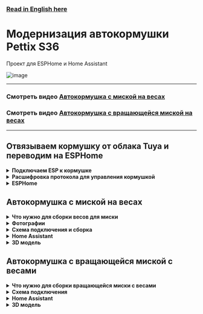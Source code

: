 ### [Read in English here](https://github.com/DivanX10/cat-bowl-with-scales/blob/main/README_EN.md)

# Модернизация автокормушки Pettix S36

Проект для ESPHome и Home Assistant

![image](https://github.com/DivanX10/cat-bowl-with-scales/assets/64090632/680f93cf-808a-4fb4-938e-c62c3f006a86)


***

### Смотреть видео [Автокормушка с миской на весах](https://youtu.be/qWqOF85e7Kk)
### Смотреть видео [Автокормушка с вращающейся миской на весах](https://youtu.be/ATh8qVqtzHo?si=UaMHs_tmDmoli1Qk)

***

## Отвязываем кормушку от облака Tuya и переводим на ESPHome

<details>
  <summary><b>Подключаем ESP к кормушке</b></summary>

  > Используйте платы ESP8266 и ESP32 на свое усмотрение, я использовал ESP32 по той причине, что оно у меня было свободным
 
Выпаиваем чип WBR2 и подключаем ESP. [WBR2 Module Datasheet](https://developer.tuya.com/en/docs/iot/wbr2-datasheet?id=K989h4vonmsey)

![image](https://github.com/DivanX10/cat-bowl-with-scales/assets/64090632/c1ad69c7-c963-4932-bf9b-0d4a6b19d0ea)
![image](https://github.com/DivanX10/cat-bowl-with-scales/assets/64090632/533b0f16-4dcd-42ce-8f7d-36d0fdd44692)
![image](https://github.com/DivanX10/cat-bowl-with-scales/assets/64090632/ae929434-ed82-4fbf-bc39-5bfa4d290a13)
![image](https://github.com/DivanX10/cat-bowl-with-scales/assets/64090632/87fc1946-cf70-4b3f-ae72-8fb07e55289a)
  
</details>

<details>
  <summary><b>Расшифровка протокола для управления кормушкой</b></summary>

  
**Включить меделенную подачу корма**
```
55:AA:00:06:00:05:06:01:00:01:01:13
```

**Выключить меделенную подачу корма**
```
55:AA:00:06:00:05:06:01:00:01:00:12
```
***

**Включить 24 часа**
```
55:AA:00:06:00:05:66:01:00:01:01:73
```

**Выключить 24 часа**
```
55:AA:00:06:00:05:66:01:00:01:00:72
```
***

**Подача порции корма**

1 порция
```
55:AA:00:06:00:08:03:02:00:04:00:00:00:01:17
```

2 порции
```
55:AA:00:06:00:08:03:02:00:04:00:00:00:02:18
```

3 порции
```
55:AA:00:06:00:08:03:02:00:04:00:00:00:03:19
```

4 порции
```
55:AA:00:06:00:08:03:02:00:04:00:00:00:04:1A
```

5 порции
```
55:AA:00:06:00:08:03:02:00:04:00:00:00:05:1B
```

6 порции
```
55:AA:00:06:00:08:03:02:00:04:00:00:00:06:1C
```

***

**Время воспроизведения голоса**

0
```
55:AA:00:06:00:08:12:02:00:04:00:00:00:00:25
```

1
```
55:AA:00:06:00:08:12:02:00:04:00:00:00:01:26
```

2
```
55:AA:00:06:00:08:12:02:00:04:00:00:00:02:27
```

3
```
55:AA:00:06:00:08:12:02:00:04:00:00:00:03:28
```

4
```
55:AA:00:06:00:08:12:02:00:04:00:00:00:04:29
```

5
```
55:AA:00:06:00:08:12:02:00:04:00:00:00:05:2A
```

6
```
55:AA:00:06:00:08:12:02:00:04:00:00:00:06:2B
```

***

**Сенсор наличия корма в баке**

В контейнере корм имеется
```
55:AA:03:07:00:05:0E:05:00:01:00:22
```

В контейнере корм закончился
```
55:AA:03:07:00:05:0E:05:00:01:01:23
```

</details>


</details>


<details>
  <summary><b>ESPHome</b></summary>


### Конфигурации смотреть [здесь](https://github.com/DivanX10/Modernization-of-the-Pettix-S36-auto-feeder/tree/main/files/ESPHome/ru)
***  
Перед тем как использовать весь код, откалибруйте свои весы. Уберите из кода эти строчки и включите журналирование в режиме DEBUG. Так мы будем получать сырые данные. Зафиксируйте вес без груза, скопируйте цифры с логов как есть, потом возъмите груз на 500 грамм и поставьте на весы, зафиксируйте цифры. Все эти цифры запишите в линейный фильтр

Пример фильтра, где `-169085` это сырое значение и это значение без груза на весах, поэтому я указал что данное значение имеет вес 0 грамм, а значение `-92230` отобразилось в логах после того, как я установил груз весом 500 грамм и после указал, что данное значение имеет вес 500 грамм
```
filters:
  - calibrate_linear:
      - -169085 -> 0
      - -92230 -> 500
```

Так выглядит код с журналированием в режиме отладки и без использования фильтра с линейной калибровкой. Это позволит вам получить сырые значения
```
#Журналирование
logger:
  level: DEBUG #Режим отладки

sensor:
  # Весы кошачьей миски
  - platform: hx711
    name: "${node_name} Weight"
    icon: mdi:scale
    id: idWeight
    dout_pin: D7 # DT
    clk_pin: D6  # SCK
    gain: 64
    update_interval: 2s
    unit_of_measurement: g
    accuracy_decimals: 0
    device_class: weight
    state_class: measurement
    entity_category: diagnostic
    internal: False
```

Если показания нестабильны и сильно скачут, то можно использовать дополнительный фильтр, например медиана, что уменьшит частое изменение показании. [Подробнее читаем в документации ESPHome](https://esphome.io/components/sensor/index.html#median)

```
      - median:
          window_size: 7
          send_every: 5
          send_first_at: 4
```
                
</details>


## Автокормушка с миской на весах

<details>
  <summary><b>Что нужно для сборки весов для миски</b></summary>
  
* Чувствительные тензодатчики с точностью 1 грамм. Найти можно в электронных кухонных весах с круглыми ножками. Берем любые кухонные весы с круглыми ножками, а не с палками. Это легко можно понять, если перевернуть весы. [Я брал такие кухонные весы](https://ozon.ru/t/zewBN6W)
* ESP8266 Wemos Mini D1
* Контроллер весов HX711
* Распечатать платформу. Скачать можно [здесь](https://github.com/DivanX10/cat-bowl-with-scales/tree/main/files/STL%20Scales)
</details>

<details>
  <summary><b>Фотографии</b></summary>
  
![image](https://github.com/DivanX10/cat-bowl-with-scales/assets/64090632/df7389fe-d94a-468a-a0af-940cf160bc81)
![image](https://github.com/DivanX10/cat-bowl-with-scales/assets/64090632/f5922b16-2881-4e63-9c3f-eff8ddc1fa62)
![image](https://github.com/DivanX10/cat-bowl-with-scales/assets/64090632/abe8e139-9b38-483d-9db3-028f81224551)
![image](https://github.com/DivanX10/cat-bowl-with-scales/assets/64090632/9f6fc135-7c15-4b94-b5d5-03907ad124ab)


</details>


<details>
  <summary><b>Схема подключения и сборка</b></summary>


![Схема подключения весов к контроллеру HX711 и к ESP8266](https://github.com/DivanX10/cat-bowl-with-scales/assets/64090632/bde19c1b-f528-445c-9f29-a02ab361cd80)

![image](https://github.com/DivanX10/cat-bowl-with-scales/assets/64090632/bbecdcee-01e7-4d82-b56b-de997552f5fb)
![1692211420683](https://github.com/DivanX10/cat-bowl-with-scales/assets/64090632/fed69521-62d4-44f0-bd97-e9a33ec976a5)
![1692211420675](https://github.com/DivanX10/cat-bowl-with-scales/assets/64090632/f258478b-e6c0-4592-86f6-8c3d846ef2f2)
![1692296894910](https://github.com/DivanX10/cat-bowl-with-scales/assets/64090632/24c2ed5a-f6fc-49f3-ae14-95871bf6a00d)
![1692299489836](https://github.com/DivanX10/cat-bowl-with-scales/assets/64090632/dea4d793-994e-4d57-b99e-a52308ee41eb)




  
</details>

<details>
  <summary><b>Home Assistant</b></summary>

![feeder_pettix_s36_control_panel_scales_ru](https://github.com/DivanX10/Modernization-of-the-Pettix-S36-auto-feeder/assets/64090632/210d583e-eb97-494c-9856-877aa98ce18d)

**Для работы карточки необходимо установить компоненты**
* [Fold Entity Row](https://github.com/thomasloven/lovelace-fold-entity-row)
* [Multiple Entity Row](https://github.com/benct/lovelace-multiple-entity-row)

**Карточка и шаблоны**
* Код карточки можно взять [здесь](https://github.com/DivanX10/Modernization-of-the-Pettix-S36-auto-feeder/blob/main/files/HomeAssistant/ru/Карточка.%20Миска%20с%20весами.yaml)
* Код шаблона можно взять [здесь](https://github.com/DivanX10/Modernization-of-the-Pettix-S36-auto-feeder/blob/main/files/HomeAssistant/ru/Шаблон.yaml)
  
</details>

<details>
  <summary><b>3D модель</b></summary>
  
Платформу спроектировал в программе FreeCAD. Скачать FreeCAD [можно здесь](https://www.freecad.org/?lang=ru). Я вложил 3 файла, два файла STL и один для FreeCAD, где вы сможете отредактировать при необходимости. Я спроектировал так, чтобы тензодатчики держались крепко и сделал клипсы в виде дуги из-за чего тензодатчики с трудом встают на свои места, нужно тоненькой плоской отверткой поддеть, но зато стоят четко и очень трудно их будет демонтировать без повреждения корпуса.

Готовые модели можно скачать [здесь](https://github.com/DivanX10/Modernization-of-the-Pettix-S36-auto-feeder/tree/main/files/STL%20Scales)

![image](https://github.com/DivanX10/cat-bowl-with-scales/assets/64090632/0c233383-4d06-4839-b33a-e1bf852fab4e)


</details>


## Автокормушка с вращающейся миской с весами

<details>
  <summary><b>Что нужно для сборки вращающейся миски с весами</b></summary>
  
* Чувствительные тензодатчики с точностью 1 грамм. Найти можно в электронных кухонных весах с круглыми ножками. Берем любые кухонные весы с круглыми ножками, а не с палками. Это легко можно понять, если перевернуть весы. [Я брал такие кухонные весы](https://ozon.ru/t/zewBN6W)
* ESP8266 Wemos Mini D1
* Контроллер весов HX711
* Модуль драйвера ULN2003 и шаговый двигатель 28YBJ 48
* Модуль часов реального времени (RTS) DS1307
* Подшипник 6814 2RS (61814) SLZ. Брал [здесь](https://ozon.ru/t/6M8ZB3Y)
<img src="https://github.com/DivanX10/Modernization-of-the-Pettix-S36-auto-feeder/assets/64090632/ef17c186-4428-45d1-8580-bf0b5b19b3b0" width=40%>

* Жидкая резина KUDO COLOR FLEX, Прозрачная. Брал [здесь](https://ozon.ru/t/wz6gR7n)
* Распечатать миску и платформу. Скачать можно [здесь](https://github.com/DivanX10/Modernization-of-the-Pettix-S36-auto-feeder/tree/main/files/STL%20Rotating%20bowl%20with%20scales)

</details>

<details>
  <summary><b>Cхема подключения</b></summary>


  ![image](https://github.com/DivanX10/cat-bowl-with-scales/assets/64090632/00910005-fac4-4c2f-b378-c91905fcea85)

</details>




<details>
  <summary><b>Home Assistant</b></summary>


![feeder_pettix_s36_control_panel_ru](https://github.com/DivanX10/Modernization-of-the-Pettix-S36-auto-feeder/assets/64090632/acfdeed5-26c6-4066-af82-268f88884132)

**Для работы карточки необходимо установить компоненты**
* [History explorer card](https://github.com/alexarch21/history-explorer-card)
* [Button Card](https://github.com/custom-cards/button-card)

**Карточка и шаблоны**
* Код карточки можно взять [здесь](https://github.com/DivanX10/Modernization-of-the-Pettix-S36-auto-feeder/blob/main/files/HomeAssistant/ru/Карточка.%20Вращающаяся%20миска%20с%20весами.yaml)
* Код шаблона можно взять [здесь](https://github.com/DivanX10/Modernization-of-the-Pettix-S36-auto-feeder/blob/main/files/HomeAssistant/ru/Шаблон.yaml)

</details>

<details>
  <summary><b>3D модель</b></summary>


Миска состоит из нескольких деталей. Сделано для экономии времени печати и филамента на случай, если деталь сломалась и чтобы не печатать всю миску целиком заново. Про подшипник 6814 2RS (61814) SLZ читаем ниже 

Готовые модели можно скачать [тут](https://github.com/DivanX10/Modernization-of-the-Pettix-S36-auto-feeder/tree/main/files/STL%20Rotating%20bowl%20with%20scales)


![image](https://github.com/DivanX10/Modernization-of-the-Pettix-S36-auto-feeder/assets/64090632/1300658d-b24c-4751-83ff-323fc8251d8f)

> Оранжевый круг, это подшипник 6814 2RS (61814) SLZ, который вставляется в круглую платформу под стальную миску (на скриншоте синего цвета). Чтобы стальная миска не скользила на верхней части платформы, рекомендую сделать напыление дидкой резиной. Получается отличное сцепление с миской

![image](https://github.com/DivanX10/Modernization-of-the-Pettix-S36-auto-feeder/assets/64090632/69a98ae4-d7f7-41f9-9f3f-d81ba4872770)



</details>



